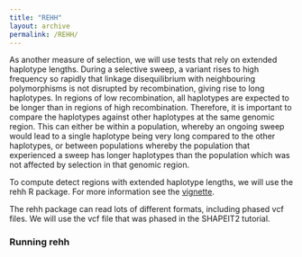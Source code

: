 ```yaml
---
title: "REHH"
layout: archive
permalink: /REHH/
---
```


As another measure of selection, we will use tests that rely on extended haplotype lengths. During a selective sweep, a variant rises to high frequency so rapidly that linkage disequilibrium with neighbouring polymorphisms is not disrupted by recombination, giving rise to long haplotypes. In regions of low recombination, all haplotypes are expected to be longer than in regions of high recombination. Therefore, it is important to compare the haplotypes against other haplotypes at the same genomic region. This can either be within a population, whereby an ongoing sweep would lead to a single haplotype being very long compared to the other haplotypes, or between populations whereby the population that experienced a sweep has longer haplotypes than the population which was not affected by selection in that genomic region.

To compute detect regions with extended haplotype lengths, we will use the rehh R package. For more information see the [vignette](https://cran.r-project.org/web/packages/rehh/vignettes/rehh.html).

The rehh package can read lots of different formats, including phased vcf files. We will use the vcf file that was phased in the SHAPEIT2 tutorial.

### Running rehh

